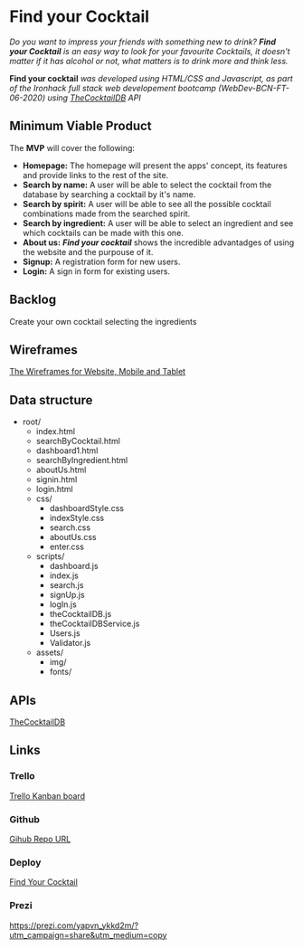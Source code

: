 # Find your Cocktail

_Do you want to impress your friends with something new to drink? **Find your Cocktail** is an easy way to look for your favourite Cocktails, it doesn't matter if it has alcohol or not, what matters is to drink more and think less._

**Find your cocktail** _was developed using HTML/CSS and Javascript, as part of the Ironhack full stack web developement bootcamp (WebDev-BCN-FT-06-2020) using [TheCocktailDB](https://www.thecocktaildb.com/api.php) API_

## Minimum Viable Product

The **MVP** will cover the following:

- **Homepage:** The homepage will present the apps' concept, its features and provide links to the rest of the site.
- **Search by name:** A user will be able to select the cocktail from the database by searching a cocktail by it's name.
- **Search by spirit:** A user will be able to see all the possible cocktail combinations made from the searched spirit.
- **Search by ingredient:** A user will be able to select an ingredient and see which cocktails can be made with this one.
- **About us:** **_Find your cocktail_** shows the incredible advantadges of using the website and the purpouse of it.
- **Signup:** A registration form for new users.
- **Login:** A sign in form for existing users.

## Backlog

Create your own cocktail selecting the ingredients

## Wireframes

[The Wireframes for Website, Mobile and Tablet](https://github.com/adrimual/M1-Find-Your-Cocktail/tree/master/M1-WIREFRAMES)

## Data structure

- root/
  - index.html
  - searchByCocktail.html
  - dashboard1.html
  - searchByIngredient.html
  - aboutUs.html
  - signin.html
  - login.html
  - css/
    - dashboardStyle.css
    - indexStyle.css
    - search.css
    - aboutUs.css
    - enter.css
  - scripts/
    - dashboard.js
    - index.js
    - search.js
    - signUp.js
    - logIn.js
    - theCocktailDB.js
    - theCocktailDBService.js
    - Users.js
    - Validator.js
  - assets/
    - img/
    - fonts/

## APIs

[TheCocktailDB](https://www.thecocktaildb.com/api.php)

## Links

### Trello

[Trello Kanban board](https://trello.com/b/blFMX0Rn/find-your-cocktail)

### Github

[Gihub Repo URL](https://github.com/adrimual/M1-Find-Your-Cocktail)

### Deploy

[Find Your Cocktail](https://adrimual.github.io/M1-Find-Your-Cocktail/)

### Prezi

https://prezi.com/yapvn_ykkd2m/?utm_campaign=share&utm_medium=copy
